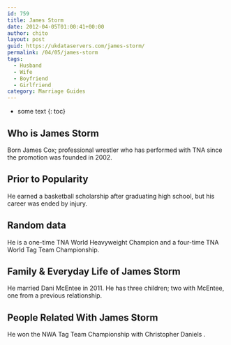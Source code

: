 ```yaml
---
id: 759
title: James Storm
date: 2012-04-05T01:00:41+00:00
author: chito
layout: post
guid: https://ukdataservers.com/james-storm/
permalink: /04/05/james-storm
tags:
  - Husband
  - Wife
  - Boyfriend
  - Girlfriend
category: Marriage Guides
---
```


* some text
{: toc}


## Who is  James Storm
                  
                  
                  
Born James Cox; professional wrestler who has performed with TNA since the promotion was founded in 2002.
                  
                
                
                
## Prior to Popularity 
                  
                  
                  
He earned a basketball scholarship after graduating high school, but his career was ended by injury.
                  
                
                
                
## Random data 
                  
                  
                  
He is a one-time TNA World Heavyweight Champion and a four-time TNA World Tag Team Championship.
                  
                
                
                
## Family & Everyday Life of James Storm
                  
                  
                  
He married Dani McEntee in 2011. He has three children; two with McEntee, one from a previous relationship. 
                  
                
                
                
## People Related With  James Storm
                  
                  
                  
He won the NWA Tag Team Championship with Christopher Daniels .
                  
                
              
            
          
          
          
    
    
  
